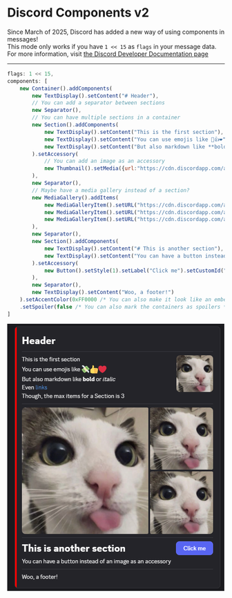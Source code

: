 # Discord Components v2
Since March of 2025, Discord has added a new way of using components in messages!<br>
This mode only works if you have `1 << 15` as `flags` in your message data.
For more information, visit [the Discord Developer Documentation page](https://discord.com/developers/docs/components/reference)
<hr>

```js
flags: 1 << 15,
components: [
    new Container().addComponents(
        new TextDisplay().setContent("# Header"),
        // You can add a separator between sections
        new Separator(),
        // You can have multiple sections in a container
        new Section().addComponents(
            new TextDisplay().setContent("This is the first section"),
            new TextDisplay().setContent("You can use emojis like 💸👍❤"),
            new TextDisplay().setContent("But also markdown like **bold** or *italic*\nEven [links](https://google.com)\nThough, the max items for a Section is 3"),
        ).setAccessory(
            // You can add an image as an accessory
            new Thumbnail().setMedia({url:"https://cdn.discordapp.com/avatars/723553355753848832/19183e9b8b7ac05c62f8847e1a1260a5.png?size=512"})
        ),
        new Separator(),
        // Maybe have a media gallery instead of a section?
        new MediaGallery().addItems(
            new MediaGalleryItem().setURL("https://cdn.discordapp.com/avatars/723553355753848832/19183e9b8b7ac05c62f8847e1a1260a5.png?size=512"),
            new MediaGalleryItem().setURL("https://cdn.discordapp.com/avatars/723553355753848832/19183e9b8b7ac05c62f8847e1a1260a5.png?size=512"),
            new MediaGalleryItem().setURL("https://cdn.discordapp.com/avatars/723553355753848832/19183e9b8b7ac05c62f8847e1a1260a5.png?size=512")
        ),
        new Separator(),
        new Section().addComponents(
            new TextDisplay().setContent("# This is another section"),
            new TextDisplay().setContent("You can have a button instead of an image as an accessory"),
        ).setAccessory(
            new Button().setStyle(1).setLabel("Click me").setCustomId("button1")
        ),
        new Separator(),
        new TextDisplay().setContent("Woo, a footer!")
    ).setAccentColor(0xFF0000 /* You can also make it look like an embed by adding an accent color */)
    .setSpoiler(false /* You can also mark the containers as spoilers */).build(),
]
```

![example](./src/example.png)
